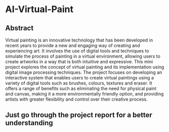 # AI-Virtual-Paint
## Abstract
Virtual painting is an innovative technology that has been developed in recent years to provide a 
new and engaging way of creating and experiencing art. It involves the use of digital tools and 
techniques to simulate the process of painting in a virtual environment, allowing users to create 
artworks in a way that is both intuitive and expressive. This mini project explores the concept of 
virtual painting and its implementation using digital image processing techniques. The project 
focuses on developing an interactive system that enables users to create virtual paintings using a 
variety of digital tools such as brushes, colours, textures and eraser. It offers a range of benefits 
such as eliminating the need for physical paint and canvas, making it a more environmentally 
friendly option, and providing artists with greater flexibility and control over their creative process.


##  Just go through the project report for a better understanding
